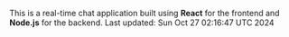 This is a real-time chat application built using **React** for the frontend and **Node.js** for the backend.
Last updated: Sun Oct 27 02:16:47 UTC 2024
